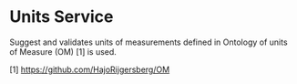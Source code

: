 # Units Service

Suggest and validates units of measurements defined in Ontology of units of Measure (OM) [1] is used. 

[1] https://github.com/HajoRijgersberg/OM
